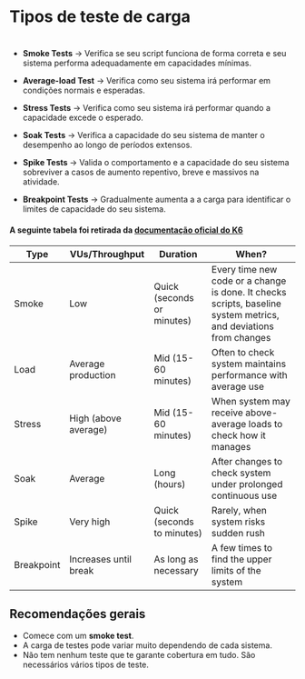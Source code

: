# Tipos de teste de carga
#
- <b>Smoke Tests</b> -> Verifica se seu script funciona de forma correta e seu sistema performa adequadamente em capacidades mínimas.


- <b>Average-load Test</b> -> Verifica como seu sistema irá performar em condições normais e esperadas.


- <b>Stress Tests</b> -> Verifica como seu sistema irá performar quando a capacidade excede o esperado.


- <b>Soak Tests</b> -> Verifica a capacidade do seu sistema de manter o desempenho ao longo de períodos extensos.


- <b>Spike Tests </b> -> Valida o comportamento e a capacidade do seu sistema sobreviver a casos de aumento repentivo, breve e massivos na atividade.


- <b>Breakpoint Tests</b> -> Gradualmente aumenta a a carga para identificar o limites de capacidade do seu sistema.

####  A seguinte tabela foi retirada da [documentação oficial do K6](https://k6.io/docs/test-types/) 

<table><thead><tr><th>Type</th><th>VUs/Throughput</th><th>Duration</th><th>When?</th></tr></thead><tbody><tr><td>Smoke</td><td>Low</td><td>Quick (seconds or minutes)</td><td>Every time new code or a change is done. It checks scripts, baseline system metrics, and deviations from changes</td></tr><tr><td>Load</td><td>Average production</td><td>Mid (15-60 minutes)</td><td>Often to check system maintains performance with average use</td></tr><tr><td>Stress</td><td>High (above average)</td><td>Mid (15-60 minutes)</td><td>When system may receive above-average loads to check how it manages</td></tr><tr><td>Soak</td><td>Average</td><td>Long (hours)</td><td>After changes to check system under prolonged continuous use</td></tr><tr><td>Spike</td><td>Very high</td><td>Quick (seconds to minutes)</td><td>Rarely, when system risks sudden rush</td></tr><tr><td>Breakpoint</td><td>Increases until break</td><td>As long as necessary</td><td>A few times to find the upper limits of the system</td></tr></tbody></table>


## Recomendações gerais

- Comece com um <b>smoke test</b>.
- A carga de testes pode variar muito dependendo de cada sistema.
- Não tem nenhum teste que te garante cobertura em tudo. São necessários vários tipos de teste.